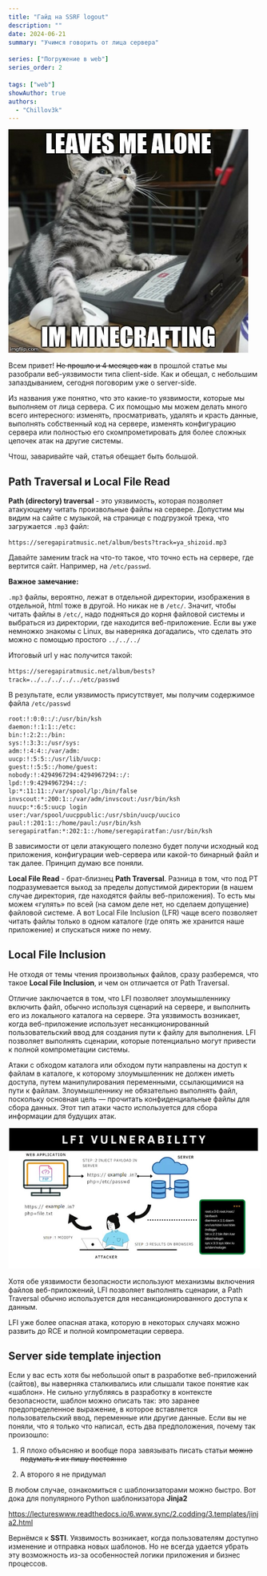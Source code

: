 ```yaml
---
title: "Гайд на SSRF logout"
description: ""
date: 2024-06-21
summary: "Учимся говорить от лица сервера"

series: ["Погружение в web"]
series_order: 2

tags: ["web"]
showAuthor: true
authors:
  - "Chillov3k"
---
```


![minecraft_cat](img/minecraft_cat.jpg)

Всем привет! ~~Не прошло и 4 месяцев как~~ в прошлой статье мы разобрали веб-уязвимости типа client-side. Как и обещал, с небольшим запаздыванием, сегодня поговорим уже о server-side.

Из названия уже понятно, что это какие-то уязвимости, которые мы выполняем от лица сервера. С их помощью мы можем делать много всего интересного: изменять, просматривать, удалять и красть данные, выполнять собственный код на сервере, изменять конфигурацию сервера или полностью его скомпрометировать для более сложных цепочек атак на другие системы.

Чтош, заваривайте чай, статья обещает быть большой.

## Path Traversal и Local File Read

**Path (directory) traversal** - это уязвимость, которая позволяет атакующему читать произвольные файлы на сервере. Допустим мы видим на сайте с музыкой, на странице с подгрузкой трека, что загружается `.mp3` файл:

`https://seregapiratmusic.net/album/bests?track=ya_shizoid.mp3`

Давайте заменим track на что-то такое, что точно есть на сервере, где вертится сайт. Например, на `/etc/passwd`.

**Важное замечание:**

`.mp3` файлы, вероятно, лежат в отдельной директории, изображения в отдельной, html тоже в другой. Но никак не в `/etc/`. Значит, чтобы читать файлы в `/etc/`, надо подняться до корня файловой системы и выбраться из директории, где находится веб-приложение. Если вы уже немножко знакомы с Linux, вы наверняка догадались, что сделать это можно с помощью простого `../../../`

Итоговый url у нас получится такой:

`https://seregapiratmusic.net/album/bests?track=../../../../../etc/passwd`

В результате, если уязвимость присутствует, мы получим содержимое файла `/etc/passwd`

```
root:!:0:0::/:/usr/bin/ksh
daemon:!:1:1::/etc:
bin:!:2:2::/bin:
sys:!:3:3::/usr/sys: 
adm:!:4:4::/var/adm:
uucp:!:5:5::/usr/lib/uucp: 
guest:!:5:5::/home/guest:
nobody:!:4294967294:4294967294::/:
lpd:!:9:4294967294::/:
lp:*:11:11::/var/spool/lp:/bin/false 
invscout:*:200:1::/var/adm/invscout:/usr/bin/ksh
nuucp:*:6:5:uucp login user:/var/spool/uucppublic:/usr/sbin/uucp/uucico
paul:!:201:1::/home/paul:/usr/bin/ksh
seregapiratfan:*:202:1::/home/seregapiratfan:/usr/bin/ksh 
```

В зависимости от цели атакующего полезно будет получи исходный код приложения, конфигурации web-сервера или какой-то бинарный файл и так далее. Принцип думаю все поняли.

**Local File Read** - брат-близнец **Path Traversal**. Разница в том, что под PT подразумевается выход за пределы допустимой директории (в нашем случае директория, где находятся файлы веб-приложения). То есть мы можем «гулять» по всей (на самом деле нет, но сделаем допущение) файловой системе. А вот Local File Inclusion (LFR) чаще всего позволяет читать файлы только в одном каталоге (где опять же хранится наше приложение) и спускаться ниже по нему.

## Local File Inclusion

Не отходя от темы чтения произвольных файлов, сразу разберемся, что такое **Local File Inclusion**, и чем он отличается от Path Traversal.

Отличие заключается в том, что LFI позволяет злоумышленнику включить файл, обычно используя сценарий на сервере, и выполнить его из локального каталога на сервере. Эта уязвимость возникает, когда веб-приложение использует несанкционированный пользовательский ввод для создания пути к файлу для выполнения. LFI позволяет выполнять сценарии, которые потенциально могут привести к полной компрометации системы.

Атаки с обходом каталога или обходом пути направлены на доступ к файлам в каталоге, к которому злоумышленник не должен иметь доступа, путем манипулирования переменными, ссылающимися на пути к файлам. Злоумышленнику не обязательно выполнять файл, поскольку основная цель — прочитать конфиденциальные файлы для сбора данных. Этот тип атаки часто используется для сбора информации для будущих атак.

![lfi](img/lfi.jpg)

Хотя обе уязвимости безопасности используют механизмы включения файлов веб-приложений, LFI позволяет выполнять сценарии, а Path Traversal обычно используется для несанкционированного доступа к данным.

LFI уже более опасная атака, которую в некоторых случаях можно развить до RCE и полной компрометации сервера.

## Server side template injection

Если у вас есть хотя бы небольшой опыт в разработке веб-приложений (сайтов), вы наверняка сталкивались или слышали такое понятие как «шаблон». Не сильно углубляясь в разработку в контексте безопасности, шаблон можно описать так: это заранее предопределенное выражение, в которое вставляется пользовательский ввод, переменные или другие данные. Если вы не поняли, что я только что написал, есть два предположения, почему так произошло:

1) Я плохо объясняю и вообще пора завязывать писать статьи ~~можно подумать я их пишу постоянно~~

2) А второго я не придумал

В любом случае, ознакомиться с шаблонизаторами можно быстро. Вот дока для популярного Python шаблонизатора **Jinja2**

https://lectureswww.readthedocs.io/6.www.sync/2.codding/3.templates/jinja2.html

Вернёмся к **SSTI**. Уязвимость возникает, когда пользователям доступно изменение и отправка новых шаблонов. Но не всегда удается убрать эту возможность из-за особенностей логики приложения и бизнес процессов. 